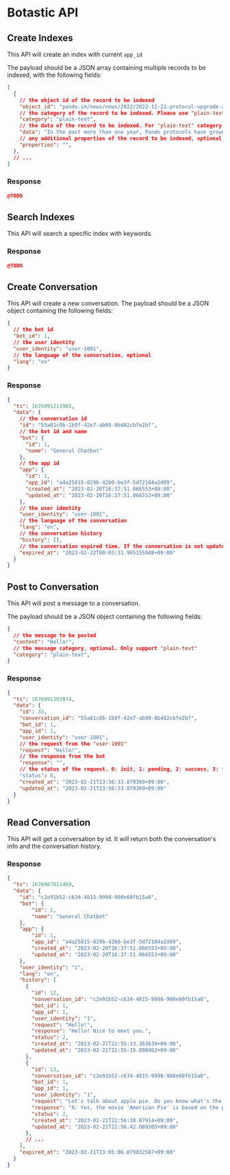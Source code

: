 # Botastic API

<!--@include: ../../parts/botastic-api-params.md-->

## Create Indexes

<APIEndpoint method="GET" url="/indexes" />

This API will create an index with current `app_id`

The payload should be a JSON array containing multiple records to be indexed, with the following fields:

```json
[
  {
    // the object id of the record to be indexed
    "object_id": "pando.im/news/news/2022/2022-12-21-protocol-upgrade-and-integration-plan",
    // the category of the record to be indexed. Please use "plain-text"
    "category": "plain-text",
    // the data of the record to be indexed. For "plain-text" category, this field should be the plain text of the record.
    "data": "In the past more than one year, Pando protocols have grown quickly and successfully. We are determined to keep the momentum going and hope to do even better with the support of our long-term users and new partners.",
    // any additional properties of the record to be indexed, optional
    "properties": "",
  },
  // ...
]
```

### Response

```json
@TODO
```

## Search Indexes

<APIEndpoint method="GET" url="/search?keywords=:keywords&n=:n" />

This API will search a specific index with keywords.

<APIParams :params="searchIndexParams" />

### Response

```json
@TODO
```

## Create Conversation

<APIEndpoint method="POST" url="/conversations" />

This API will create a new conversation. The payload should be a JSON object containing the following fields:

```json
{
  // the bot id
  "bot_id": 1,
  // the user identity
  "user_identity": "user-1001",
  // the language of the conversation, optional
  "lang": "en"
}
```

### Response

```json
{
  "ts": 1676991211965,
  "data": {
    // the conversation id
    "id": "55a81c0b-1b9f-42e7-ab09-8b482cbfe2bf",
    // the bot id and name
    "bot": {
      "id": 1,
      "name": "General Chatbot"
    },
    // the app id
    "app": {
      "id": 1,
      "app_id": "a4a25815-029b-42b0-be3f-5d72184a2d09",
      "created_at": "2023-02-20T16:37:51.066553+09:00",
      "updated_at": "2023-02-20T16:37:51.066553+09:00"
    },
    // the user identity
    "user_identity": "user-1001",
    // the language of the conversation
    "lang": "en",
    // the conversation history
    "history": [],
    // the conversation expired time. If the conversation is not updated before this time, it will be deleted.
    "expired_at": "2023-02-22T00:03:31.965155948+09:00"
  }
}
```

## Post to Conversation

<APIEndpoint method="POST" url="/conversations/:conversation_id" />

This API will post a message to a conversation. 

<APIParams :params="[conversationIDParam]" />

The payload should be a JSON object containing the following fields:

```json
{
  // the message to be posted
  "content": "Hello!",
  // the message category, optional. Only support "plain-text"
  "category": "plain-text",
}
```

### Response

```json
{
  "ts": 1676991393874,
  "data": {
    "id": 33,
    "conversation_id": "55a81c0b-1b9f-42e7-ab09-8b482cbfe2bf",
    "bot_id": 1,
    "app_id": 1,
    "user_identity": "user-1001",
    // the request from the "user-1001"
    "request": "Hello!",
    // the response from the bot
    "response": "",
    // the status of the request. 0: init, 1: pending, 2: success, 3: failed
    "status": 0,
    "created_at": "2023-02-21T23:56:33.879369+09:00",
    "updated_at": "2023-02-21T23:56:33.879369+09:00"
  }
}
```

## Read Conversation

<APIEndpoint method="GET" url="/conversations/:conversation_id" />

This API will get a conversation by id. It will return both the conversation's info and the conversation history. 

<APIParams :params="[conversationIDParam]" />

### Response

```json
{
  "ts": 1676987811469,
  "data": {
    "id": "c2e91b52-c634-4815-9998-908e60fb15a0",
    "bot": {
        "id": 1,
        "name": "General Chatbot"
    },
    "app": {
        "id": 1,
        "app_id": "a4a25815-029b-42b0-be3f-5d72184a2d09",
        "created_at": "2023-02-20T16:37:51.066553+09:00",
        "updated_at": "2023-02-20T16:37:51.066553+09:00"
    },
    "user_identity": "1",
    "lang": "en",
    "history": [
      {
        "id": 12,
        "conversation_id": "c2e91b52-c634-4815-9998-908e60fb15a0",
        "bot_id": 1,
        "app_id": 1,
        "user_identity": "1",
        "request": "Hello!",
        "response": "Hello! Nice to meet you.",
        "status": 2,
        "created_at": "2023-02-21T22:55:13.363639+09:00",
        "updated_at": "2023-02-21T22:55:15.898462+09:00"
      },
      {
        "id": 13,
        "conversation_id": "c2e91b52-c634-4815-9998-908e60fb15a0",
        "bot_id": 1,
        "app_id": 1,
        "user_identity": "1",
        "request": "Let's talk about apple pie. Do you know what's the relationship between apple pie and the movie 'American Pie'?",
        "response": "A: Yes, the movie 'American Pie' is based on the phrase \"as American as apple pie\", which is a reference to the typical American dessert.",
        "status": 2,
        "created_at": "2023-02-21T22:56:38.87914+09:00",
        "updated_at": "2023-02-21T22:56:42.089305+09:00"
      },
      // ...
    ],
    "expired_at": "2023-02-21T23:05:06.079832587+09:00"
  }
}
```